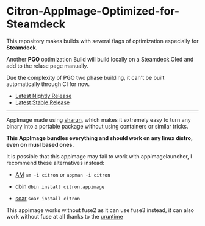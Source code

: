 # Citron-AppImage-Optimized-for-Steamdeck

This repository makes builds with several flags of optimization especially for **Steamdeck**.

Another **PGO** optimization Build will build locally on a Steamdeck Oled and add to the relase page manually.

Due the complexity of PGO two phase building, it can't be built automatically through CI for now.

* [Latest Nightly Release](https://github.com/pflyly/Citron-AppImage/releases/tag/nightly)
* [Latest Stable Release](https://github.com/pflyly/Citron-AppImage/releases/latest)


---------------------------------------------------------------

AppImage made using [sharun](https://github.com/VHSgunzo/sharun), which makes it extremely easy to turn any binary into a portable package without using containers or similar tricks.

**This AppImage bundles everything and should work on any linux distro, even on musl based ones.**

It is possible that this appimage may fail to work with appimagelauncher, I recommend these alternatives instead: 

* [AM](https://github.com/ivan-hc/AM) `am -i citron` or `appman -i citron`

* [dbin](https://github.com/xplshn/dbin) `dbin install citron.appimage`

* [soar](https://github.com/pkgforge/soar) `soar install citron`

This appimage works without fuse2 as it can use fuse3 instead, it can also work without fuse at all thanks to the [uruntime](https://github.com/VHSgunzo/uruntime)
